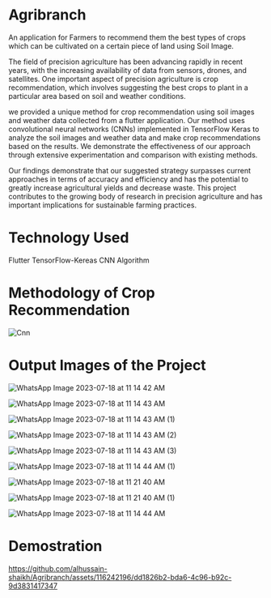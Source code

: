 # Agribranch

An application for Farmers to recommend them the best types of crops which can be cultivated on a certain piece of land using Soil Image. 

The field of precision agriculture has been advancing rapidly in recent years, with the increasing availability of data from sensors, drones, and satellites. One important aspect of precision agriculture is crop recommendation, which involves suggesting the best crops to plant in a particular area based on soil and weather conditions. 

we provided a unique method for crop recommendation using soil images and weather data collected from a flutter application. Our method 
uses convolutional neural networks (CNNs) implemented in TensorFlow Keras to analyze the soil images and weather data and make crop recommendations based on the results. We demonstrate the effectiveness of our approach through extensive experimentation and comparison with existing methods. 

Our findings demonstrate that our suggested strategy surpasses current approaches in terms of accuracy and efficiency and has the potential to greatly increase agricultural yields and decrease waste. This project contributes to the growing body of research in precision agriculture and has important implications for sustainable farming practices. 

# Technology Used
Flutter
TensorFlow-Kereas
CNN Algorithm

# Methodology of Crop Recommendation 

![Cnn](https://github.com/alhussain-shaikh/Agribranch/assets/116242196/c6d96718-5eb2-4361-b500-0894225b60d6)

# Output Images of the Project

![WhatsApp Image 2023-07-18 at 11 14 42 AM](https://github.com/alhussain-shaikh/Agribranch/assets/116242196/af2efe8a-7cac-451d-a0d9-60ee1074bafe)

![WhatsApp Image 2023-07-18 at 11 14 43 AM](https://github.com/alhussain-shaikh/Agribranch/assets/116242196/ccd2bef6-a569-4cb3-98bb-ca06d306077e)

![WhatsApp Image 2023-07-18 at 11 14 43 AM (1)](https://github.com/alhussain-shaikh/Agribranch/assets/116242196/60c035bc-590b-4628-b257-dcec5c1c10fb)

![WhatsApp Image 2023-07-18 at 11 14 43 AM (2)](https://github.com/alhussain-shaikh/Agribranch/assets/116242196/22c12344-47b5-4b18-a931-1291e2c99719)

![WhatsApp Image 2023-07-18 at 11 14 43 AM (3)](https://github.com/alhussain-shaikh/Agribranch/assets/116242196/f180ba34-4483-4a1e-9380-70ace8c1ac8e)

![WhatsApp Image 2023-07-18 at 11 14 44 AM (1)](https://github.com/alhussain-shaikh/Agribranch/assets/116242196/fe387892-48c7-4824-ace7-e9db9489c2fb)

![WhatsApp Image 2023-07-18 at 11 21 40 AM](https://github.com/alhussain-shaikh/Agribranch/assets/116242196/25c3363b-2792-4826-b345-e2ae0b3a16e0)

![WhatsApp Image 2023-07-18 at 11 21 40 AM (1)](https://github.com/alhussain-shaikh/Agribranch/assets/116242196/6e3be5d7-8709-4c52-900a-1e6e8e8c3b1f)


![WhatsApp Image 2023-07-18 at 11 14 44 AM](https://github.com/alhussain-shaikh/Agribranch/assets/116242196/678d2850-1c72-4611-86e4-4f128577115c)

# Demostration 


https://github.com/alhussain-shaikh/Agribranch/assets/116242196/dd1826b2-bda6-4c96-b92c-9d3831417347








